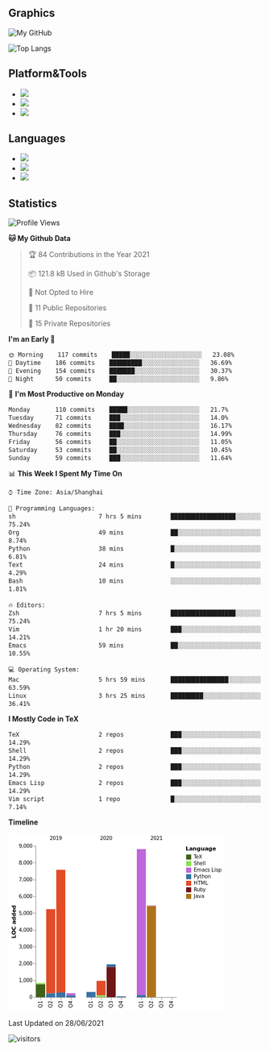 ## Graphics

![My GitHub](https://github-readme-stats.vercel.app/api?username=SteamedFish&count_private=true&show_icons=true&theme=buefy&include_all_commits=false)

![Top Langs](https://github-readme-stats.vercel.app/api/top-langs/?username=SteamedFish&theme=buefy&hide=ruby&count_private=true&show_icons=true&layout=compact)

## Platform&Tools

* [![](https://img.shields.io/badge/ArchLinux--purple?style=flat-square&logo=ArchLinux)](https://www.archlinux.org/)
* [![](https://img.shields.io/badge/Gentoo-testing-purple?style=flat-square&logo=Gentoo)](https://www.gentoo.org/)
* [![](https://img.shields.io/badge/Doom%20Emacs-28-blue?style=flat-square&logo=Gnu%20emacs&logoColor=white)](https://www.gnu.org/software/emacs/)

## Languages

* [![](https://img.shields.io/badge/-Python-3776AB?style=flat-square&logo=python&logoColor=white)](https://www.python.org/)
* [![](https://img.shields.io/badge/-Bash-00ADD8?style=flat-square&logo=Gnu-bash&logoColor=white)](https://www.gnu.org/software/bash/)
* [![](https://img.shields.io/badge/-Go-00ADD8?style=flat-square&logo=go&logoColor=white)](https://golang.org/)

## Statistics

<!--START_SECTION:waka-->
![Profile Views](http://img.shields.io/badge/Profile%20Views-37-blue)

**🐱 My Github Data** 

> 🏆 84 Contributions in the Year 2021
 > 
> 📦 121.8 kB Used in Github's Storage 
 > 
> 🚫 Not Opted to Hire
 > 
> 📜 11 Public Repositories 
 > 
> 🔑 15 Private Repositories  
 > 
**I'm an Early 🐤** 

```text
🌞 Morning    117 commits    █████░░░░░░░░░░░░░░░░░░░░   23.08% 
🌆 Daytime    186 commits    █████████░░░░░░░░░░░░░░░░   36.69% 
🌃 Evening    154 commits    ███████░░░░░░░░░░░░░░░░░░   30.37% 
🌙 Night      50 commits     ██░░░░░░░░░░░░░░░░░░░░░░░   9.86%

```
📅 **I'm Most Productive on Monday** 

```text
Monday       110 commits    █████░░░░░░░░░░░░░░░░░░░░   21.7% 
Tuesday      71 commits     ███░░░░░░░░░░░░░░░░░░░░░░   14.0% 
Wednesday    82 commits     ████░░░░░░░░░░░░░░░░░░░░░   16.17% 
Thursday     76 commits     ███░░░░░░░░░░░░░░░░░░░░░░   14.99% 
Friday       56 commits     ██░░░░░░░░░░░░░░░░░░░░░░░   11.05% 
Saturday     53 commits     ██░░░░░░░░░░░░░░░░░░░░░░░   10.45% 
Sunday       59 commits     ███░░░░░░░░░░░░░░░░░░░░░░   11.64%

```


📊 **This Week I Spent My Time On** 

```text
⌚︎ Time Zone: Asia/Shanghai

💬 Programming Languages: 
sh                       7 hrs 5 mins        ██████████████████░░░░░░░   75.24% 
Org                      49 mins             ██░░░░░░░░░░░░░░░░░░░░░░░   8.74% 
Python                   38 mins             █░░░░░░░░░░░░░░░░░░░░░░░░   6.81% 
Text                     24 mins             █░░░░░░░░░░░░░░░░░░░░░░░░   4.29% 
Bash                     10 mins             ░░░░░░░░░░░░░░░░░░░░░░░░░   1.81%

🔥 Editors: 
Zsh                      7 hrs 5 mins        ██████████████████░░░░░░░   75.24% 
Vim                      1 hr 20 mins        ███░░░░░░░░░░░░░░░░░░░░░░   14.21% 
Emacs                    59 mins             ██░░░░░░░░░░░░░░░░░░░░░░░   10.55%

💻 Operating System: 
Mac                      5 hrs 59 mins       ████████████████░░░░░░░░░   63.59% 
Linux                    3 hrs 25 mins       █████████░░░░░░░░░░░░░░░░   36.41%

```

**I Mostly Code in TeX** 

```text
TeX                      2 repos             ███░░░░░░░░░░░░░░░░░░░░░░   14.29% 
Shell                    2 repos             ███░░░░░░░░░░░░░░░░░░░░░░   14.29% 
Python                   2 repos             ███░░░░░░░░░░░░░░░░░░░░░░   14.29% 
Emacs Lisp               2 repos             ███░░░░░░░░░░░░░░░░░░░░░░   14.29% 
Vim script               1 repo              █░░░░░░░░░░░░░░░░░░░░░░░░   7.14%

```


**Timeline**

![Chart not found](https://raw.githubusercontent.com/SteamedFish/SteamedFish/master/charts/bar_graph.png) 


 Last Updated on 28/06/2021
<!--END_SECTION:waka-->

![visitors](https://visitor-badge.laobi.icu/badge?page_id=SteamedFish.SteamedFish)
